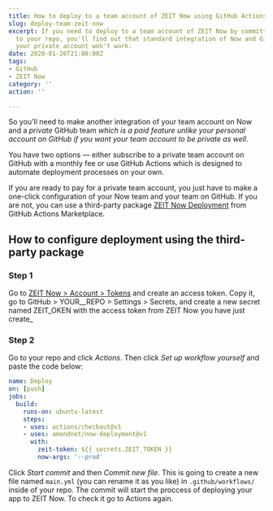 ```yaml
---
title: How to deploy to a team account of ZEIT Now using GitHub Actions
slug: deploy-team-zeit-now
excerpt: If you need to deploy to a team account of ZEIT Now by committing changes
  to your repo, you'll find out that standard integration of Now and GitHub tied to
  your private account won't work.
date: 2020-01-26T21:00:00Z
tags:
- GitHub
- ZEIT Now
category: ''
action: ''

---
```

So you'll need to make another integration of your team account on Now and a _private_ GitHub team _which is a paid feature unlike your personal account on GitHub if you want your team account to be private as well_.

You have two options — either subscribe to a private team account on GitHub with a monthly fee or use GitHub Actions which is designed to automate deployment processes on your own.

If you are ready to pay for a private team account, you just have to make a one-click configuration of your Now team and your team on GitHub. If you are not, you can use a third-party package [ZEIT Now Deployment](https://github.com/amondnet/now-deployment) from GitHub Actions Marketplace.

## How to configure deployment using the third-party package

### Step 1

Go to [ZEIT Now > Account > Tokens](https://zeit.co/account/tokens) and create an access token. Copy it, go to GitHub > YOUR__REPO > Settings > Secrets, and create a new secret named ZEIT_OKEN with the access token from ZEIT Now you have just create_

### Step 2

Go to your repo and click _Actions_. Then click _Set up workflow yourself_ and paste the code below:

```yaml
name: Deploy
on: [push]
jobs:
  build:
    runs-on: ubuntu-latest
    steps:
    - uses: actions/checkout@v1
    - uses: amondnet/now-deployment@v1
      with:
        zeit-token: ${{ secrets.ZEIT_TOKEN }}
        now-args: '--prod'
```

Click _Start commit_ and then _Commit new file_. This is going to create a new file named `main.yml` (you can rename it as you like) in `.github/workflows/` inside of your repo. The commit will start the proccess of deploying your app to ZEIT Now. To check it go to Actions again.
